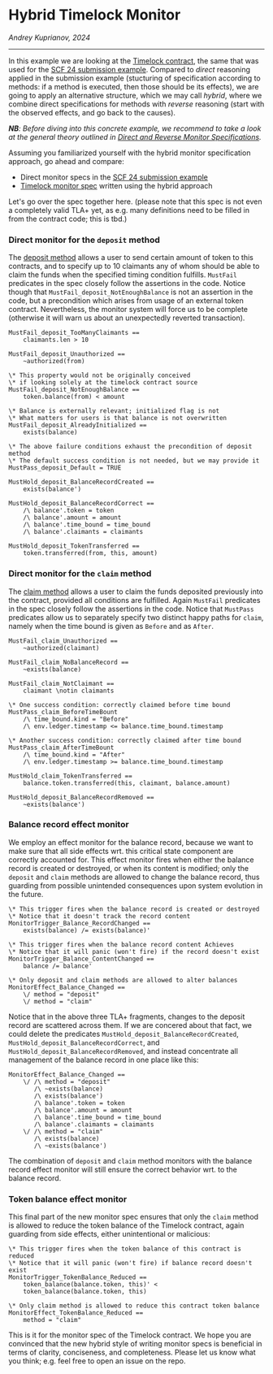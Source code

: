 # Hybrid Timelock Monitor

_Andrey Kuprianov, 2024_

------

In this example we are looking at the [Timelock contract][], the same that was used for the [SCF 24 submission example][]. Compared to _direct_ reasoning applied in the submission example (stucturing of specification according to methods: if a method is executed, then those should be its effects), we are going to apply an alternative structure, which we may call _hybrid_, where we combine direct specifications for methods with _reverse_ reasoning (start with the observed effects, and go back to the causes).


_**NB**: Before diving into this concrete example, we recommend to take a look at the general theory outlined in [Direct and Reverse Monitor Specifications][]._

Assuming you familiarized yourself with the hybrid monitor specification approach, go ahead and compare:

- Direct monitor specs in the [SCF 24 submission example][]
- [Timelock monitor spec][] written using the hybrid approach

Let's go over the spec together here. (please note that this spec is not even a completely valid TLA+ yet, as e.g. many definitions need to be filled in from the contract code; this is tbd.)

### Direct monitor for the `deposit` method

The [deposit method](https://github.com/stellar/soroban-examples/blob/186443aab0bf8b7c2673428c38708bf38cb772ab/timelock/src/lib.rs#L57-L91) allows a user to send certain amount of token to this contracts, and to specify up to 10 claimants any of whom should be able to claim the funds when the specified timing condition fulfills. `MustFail` predicates in the spec closely follow the assertions in the code. Notice though that `MustFail_deposit_NotEnoughBalance` is not an assertion in the code, but a precondition which arises from usage of an external token contract. Nevertheless, the monitor system will force us to be complete (otherwise it will warn us about an unexpectedly reverted transaction).


```tla 
MustFail_deposit_TooManyClaimants == 
    claimants.len > 10

MustFail_deposit_Unauthorized == 
    ~authorized(from)

\* This property would not be originally conceived 
\* if looking solely at the timelock contract source
MustFail_deposit_NotEnoughBalance == 
    token.balance(from) < amount

\* Balance is externally relevant; initialized flag is not
\* What matters for users is that balance is not overwritten
MustFail_deposit_AlreadyInitialized == 
    exists(balance)

\* The above failure conditions exhaust the precondition of deposit method
\* The default success condition is not needed, but we may provide it
MustPass_deposit_Default = TRUE

MustHold_deposit_BalanceRecordCreated ==
    exists(balance')

MustHold_deposit_BalanceRecordCorrect ==
    /\ balance'.token = token
    /\ balance'.amount = amount
    /\ balance'.time_bound = time_bound
    /\ balance'.claimants = claimants

MustHold_deposit_TokenTransferred ==
    token.transferred(from, this, amount)
```


### Direct monitor for the `claim` method


The [claim method](https://github.com/stellar/soroban-examples/blob/186443aab0bf8b7c2673428c38708bf38cb772ab/timelock/src/lib.rs#L93-L121) allows a user to claim the funds deposited previously into the contract, provided all conditions are fulfilled. Again `MustFail` predicates in the spec closely follow the assertions in the code. Notice that `MustPass` predicates allow us to separately specify two distinct happy paths for `claim`, namely when the time bound is given as `Before` and as `After`.


```tla
MustFail_claim_Unauthorized == 
    ~authorized(claimant)

MustFail_claim_NoBalanceRecord == 
    ~exists(balance)

MustFail_claim_NotClaimant == 
    claimant \notin claimants

\* One success condition: correctly claimed before time bound
MustPass_claim_BeforeTimeBount
    /\ time_bound.kind = "Before" 
    /\ env.ledger.timestamp <= balance.time_bound.timestamp

\* Another success condition: correctly claimed after time bound
MustPass_claim_AfterTimeBount
    /\ time_bound.kind = "After" 
    /\ env.ledger.timestamp >= balance.time_bound.timestamp

MustHold_claim_TokenTransferred ==
    balance.token.transferred(this, claimant, balance.amount)

MustHold_deposit_BalanceRecordRemoved ==
    ~exists(balance')
```

### Balance record effect monitor

We employ an effect monitor for the balance record, because we want to make sure that all side effects wrt. this critical state component are correctly accounted for. This effect monitor fires when either the balance record is created or destroyed, or when its content is modified; only the `deposit` and `claim` methods are allowed to change the balance record, thus guarding from possible unintended consequences upon system evolution in the future.


```tla
\* This trigger fires when the balance record is created or destroyed
\* Notice that it doesn't track the record content
MonitorTrigger_Balance_RecordChanged ==
    exists(balance) /= exists(balance)'

\* This trigger fires when the balance record content Achieves
\* Notice that it will panic (won't fire) if the record doesn't exist
MonitorTrigger_Balance_ContentChanged ==
    balance /= balance'

\* Only deposit and claim methods are allowed to alter balances
MonitorEffect_Balance_Changed ==
    \/ method = "deposit"
    \/ method = "claim"
```

Notice that in the above three TLA+ fragments, changes to the deposit record are scattered across them. If we are concered about that fact, we could delete the predicates `MustHold_deposit_BalanceRecordCreated`, `MustHold_deposit_BalanceRecordCorrect`, and `MustHold_deposit_BalanceRecordRemoved`, and instead concentrate all management of the balance record in one place like this:


```tla
MonitorEffect_Balance_Changed ==
    \/ /\ method = "deposit"
       /\ ~exists(balance)
       /\ exists(balance')
       /\ balance'.token = token
       /\ balance'.amount = amount
       /\ balance'.time_bound = time_bound
       /\ balance'.claimants = claimants
    \/ /\ method = "claim"
       /\ exists(balance)
       /\ ~exists(balance')
```

The combination of `deposit` and `claim` method monitors with the balance record effect monitor will still ensure the correct behavior wrt. to the balance record.


### Token balance effect monitor

This final part of the new monitor spec ensures that only the `claim` method is allowed to reduce the token balance of the Timelock contract, again guarding from side effects, either unintentional or malicious:

```tla
\* This trigger fires when the token balance of this contract is reduced
\* Notice that it will panic (won't fire) if balance record doesn't exist
MonitorTrigger_TokenBalance_Reduced ==
    token_balance(balance.token, this)' <
    token_balance(balance.token, this) 

\* Only claim method is allowed to reduce this contract token balance
MonitorEffect_TokenBalance_Reduced ==
    method = "claim"
```

This is it for the monitor spec of the Timelock contract. We hope you are convinced that the new hybrid style of writing monitor specs is beneficial in terms of clarity, conciseness, and completeness. Please let us know what you think; e.g. feel free to open an issue on the repo.


[Timelock contract]: https://github.com/stellar/soroban-examples/blob/v20.0.0/timelock/src/lib.rs
[SCF 24 submission example]: ../../scf24/example/README.md
[Direct and Reverse Monitor Specifications]: ../../monitor-specs.md
[ERC-721 Certora spec]: https://github.com/OpenZeppelin/openzeppelin-contracts/blob/255e27e6d22934ddaf00c7f279039142d725382d/certora/specs/ERC721.spec
[ERC-721 implementation]: https://github.com/OpenZeppelin/openzeppelin-contracts/blob/255e27e6d22934ddaf00c7f279039142d725382d/contracts/token/ERC721/ERC721.sol
[Timelock monitor spec]: ./timelock_mon.tla
